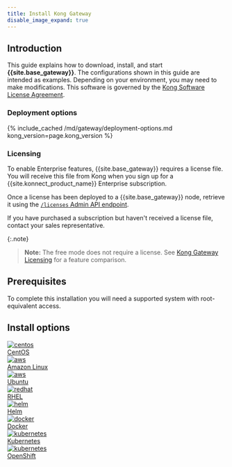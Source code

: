 ```yaml
---
title: Install Kong Gateway
disable_image_expand: true
---
```


## Introduction

This guide explains how to download, install, and start **{{site.base_gateway}}**.
The configurations shown in this guide are intended as examples. Depending on your
environment, you may need to make modifications.
This software is governed by the
[Kong Software License Agreement](https://konghq.com/kongsoftwarelicense/).

### Deployment options

{% include_cached /md/gateway/deployment-options.md kong_version=page.kong_version %}

### Licensing

To enable Enterprise features, {{site.base_gateway}} requires a license file.
You will receive this file from Kong when you sign up for a
{{site.konnect_product_name}} Enterprise subscription.

Once a license has been deployed to a {{site.base_gateway}} node, retrieve it
using the [`/licenses` Admin API endpoint](/gateway/{{page.kong_version}}/admin-api/licenses/examples).

If you have purchased a subscription but haven't received a license file,
contact your sales representative.

{:.note}
> **Note:** The free mode does not require a license. See
[Kong Gateway Licensing](/gateway/{{page.kong_version}}/plan-and-deploy/licenses/licensing)
for a feature comparison.

## Prerequisites

To complete this installation you will need a supported system with root-equivalent access.

## Install options

<div class="docs-grid-install">
  <a href="/gateway/{{page.kong_version}}/install-and-run/centos" class="docs-grid-install-block no-description">
    <img class="install-icon" src="https://doc-assets.konghq.com/install-logos/centos.gif" alt="centos" />
    <div class="install-text">CentOS</div>
  </a>

  <a href="/gateway/{{page.kong_version}}/install-and-run/amazon-linux" class="docs-grid-install-block no-description">
    <img class="install-icon" src="https://doc-assets.konghq.com/install-logos/amazon-linux.png" alt="aws" />
    <div class="install-text">Amazon Linux</div>
  </a>

  <a href="/gateway/{{page.kong_version}}/install-and-run/ubuntu" class="docs-grid-install-block no-description">
    <img class="install-icon" src="https://doc-assets.konghq.com/install-logos/ubuntu.png" alt="aws" />
    <div class="install-text">Ubuntu</div>
  </a>

  <a href="/gateway/{{page.kong_version}}/install-and-run/rhel" class="docs-grid-install-block no-description">
    <img class="install-icon" src="https://www.redhat.com/cms/managed-files/styles/wysiwyg_full_width/s3/Logo-RedHat-Hat-Color-CMYK%20%281%29.jpg?itok=Mf0Ff9jq" alt="redhat" />
    <div class="install-text">RHEL</div>
  </a>

  <a href="/gateway/{{page.kong_version}}/install-and-run/helm" class="docs-grid-install-block">
    <img class="install-icon" src="/assets/images/icons/documentation/helm-icon-color.svg" alt="helm" />
    <div class="install-text">Helm</div>
  </a>

  <a href="/gateway/{{page.kong_version}}/install-and-run/docker" class="docs-grid-install-block">
    <img class="install-icon" src="https://doc-assets.konghq.com/install-logos/docker.png" alt="docker" />
    <div class="install-text">Docker</div>
  </a>

  <a href="/gateway/{{page.kong_version}}/install-and-run/kubernetes" class="docs-grid-install-block">
    <img class="install-icon" src="/assets/images/icons/documentation/kubernetes-logo.png" alt="kubernetes" />
    <div class="install-text">Kubernetes</div>
  </a>

  <a href="/gateway/{{page.kong_version}}/install-and-run/openshift" class="docs-grid-install-block">
    <img class="install-icon" src="/assets/images/icons/documentation/openshift-logo.png" alt="kubernetes" />
    <div class="install-text">OpenShift</div>
  </a>
</div>
